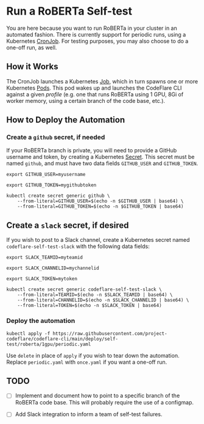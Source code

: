 # Run a RoBERTa Self-test

You are here because you want to run RoBERTa in your cluster in an
automated fashion. There is currently support for periodic runs, using
a Kubernetes
[CronJob](https://kubernetes.io/docs/concepts/workloads/controllers/cron-jobs/). For
testing purposes, you may also choose to do a one-off run, as well.

## How it Works

The CronJob launches a Kubernetes
[Job](https://kubernetes.io/docs/concepts/workloads/controllers/job/),
which in turn spawns one or more Kubernetes
[Pods](https://kubernetes.io/docs/concepts/workloads/pods/). This pod
wakes up and launches the CodeFlare CLI against a given _profile_
(e.g. one that runs RoBERTa using 1 GPU, 8Gi of worker memory, using a
certain branch of the code base, etc.).

## How to Deploy the Automation

### Create a `github` secret, if needed

If your RoBERTa branch is private, you will need to provide a GitHub
username and token, by creating a Kubernetes
[Secret](https://kubernetes.io/docs/concepts/configuration/secret/). This
secret must be named `github`, and must have two data fields `GITHUB_USER` and `GITHUB_TOKEN`.

```shell
export GITHUB_USER=myusername
```

```shell
export GITHUB_TOKEN=mygithubtoken
```

```shell
kubectl create secret generic github \
    --from-literal=GITHUB_USER=$(echo -n $GITHUB_USER | base64) \
    --from-literal=GITHUB_TOKEN=$(echo -n $GITHUB_TOKEN | base64)
```

## Create a `slack` secret, if desired

If you wish to post to a Slack channel, create a Kubernetes secret named `codeflare-self-test-slack` with the following data fields:

```shell
export SLACK_TEAMID=myteamid
```

```shell
export SLACK_CHANNELID=mychannelid
```

```shell
export SLACK_TOKEN=mytoken
```

```shell
kubectl create secret generic codeflare-self-test-slack \
    --from-literal=TEAMID=$(echo -n $SLACK_TEAMID | base64) \
    --from-literal=CHANNELID=$(echo -n $SLACK_CHANNELID | base64) \
    --from-literal=TOKEN=$(echo -n $SLACK_TOKEN | base64)
```

### Deploy the automation

```shell
kubectl apply -f https://raw.githubusercontent.com/project-codeflare/codeflare-cli/main/deploy/self-test/roberta/1gpu/periodic.yaml
```

Use `delete` in place of `apply` if you wish to tear down the
automation. Replace `periodic.yaml` with `once.yaml` if you want a
one-off run.

## TODO

- [ ] Implement and document how to point to a specific branch of the
      RoBERTa code base. This will probably require the use of a
      configmap.

- [ ] Add Slack integration to inform a team of self-test failures.
